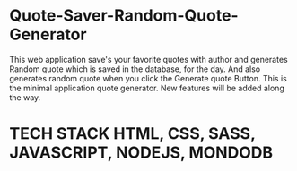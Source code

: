 # Quote-Saver-Random-Quote-Generator
This web application save's your favorite quotes with author and generates Random quote which is saved in the database, for the day. And also generates random quote when you click the Generate quote Button. This is the minimal application quote generator. New features will be added along the way.
# TECH STACK HTML, CSS, SASS, JAVASCRIPT, NODEJS, MONDODB

